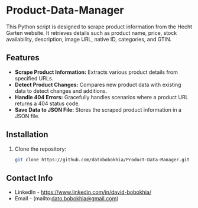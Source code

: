 # Product-Data-Manager

This Python script is designed to scrape product information from the Hecht Garten website. It retrieves details such as product name, price, stock availability, description, image URL, native ID, categories, and GTIN.

## Features

- **Scrape Product Information:** Extracts various product details from specified URLs.
- **Detect Product Changes:** Compares new product data with existing data to detect changes and additions.
- **Handle 404 Errors:** Gracefully handles scenarios where a product URL returns a 404 status code.
- **Save Data to JSON File:** Stores the scraped product information in a JSON file.

## Installation

1. Clone the repository:

   ```bash
   git clone https://github.com/datobobokhia/Product-Data-Manager.git

## Contact Info

* LinkedIn - https://www.linkedin.com/in/david-bobokhia/
* Email - (mailto:dato.bobokhia@gmail.com)
